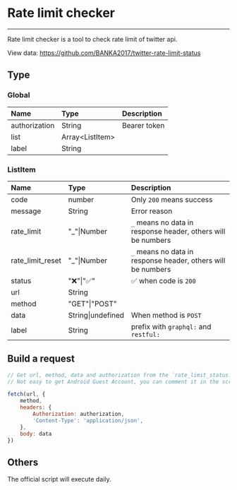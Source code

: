# Rate limit checker

---

Rate limit checker is a tool to check rate limit of twitter api.

View data: <https://github.com/BANKA2017/twitter-rate-limit-status>

## Type

### Global

| Name          | Type              | Description  |
| :------------ | :---------------- | :----------- |
| authorization | String            | Bearer token |
| list          | Array\<ListItem\> |              |
| label         | String            |              |

### ListItem

| Name             | Type              | Description                                                  |
| :--------------- | :---------------- | :----------------------------------------------------------- |
| code             | number            | Only `200` means success                                     |
| message          | String            | Error reason                                                 |
| rate_limit       | "_"\|Number       | `_` means no data in response header, others will be numbers |
| rate_limit_reset | "_"\|Number       | `_` means no data in response header, others will be numbers |
| status           | "❌"\|"✅"          | ✅ when code is `200`                                         |
| url              | String            |                                                              |
| method           | "GET"\|"POST"     |                                                              |
| data             | String\|undefined | When method is `POST`                                        |
| label            | String            | prefix with `graphql:` and `restful:`                        |

## Build a request

```javascript
// Get url, method, data and authorization from the `rate_limit_status.json`
// Not easy to get Android Guest Account, you can comment it in the script

fetch(url, {
    method,
    headers: {
        Authorization: authorization,
        'Content-Type': 'application/json',
    },
    body: data
})
```

## Others

The official script will execute daily.
